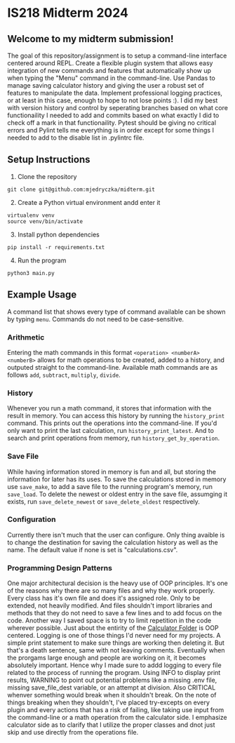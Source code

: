 # IS218 Midterm 2024
## Welcome to my midterm submission!
The goal of this repository/assignment is to setup a command-line interface centered around REPL. Create a flexible plugin system that allows easy integration of new commands and features that automatically show up when typing the "Menu" command in the command-line. Use Pandas to manage saving calculator history and giving the user a robust set of features to manipulate the data. Implement professional logging practices, or at least in this case, enough to hope to not lose points :). I did my best with version history and control by seperating branches based on what core functionaility I needed to add and commits based on what exactly I did to check off a mark in that functionaility. Pytest should be giving no critical errors and Pylint tells me everything is in order except for some things I needed to add to the disable list in .pylintrc file.

## Setup Instructions
1. Clone the repository
```
git clone git@github.com:mjedryczka/midterm.git
```

2. Create a Python virtual environment andd enter it
```
virtualenv venv
source venv/bin/activate
```

3. Install python dependencies
```
pip install -r requirements.txt
```

4. Run the program
```
python3 main.py
```

## Example Usage
A command list that shows every type of command available can be shown by typing `menu`. Commands do not need to be case-sensitive.

### Arithmetic
Entering the math commands in this format `<operation> <numberA> <numberB>` allows for math operations to be created, added to a history, and outputed straight to the command-line. Available math commands are as follows `add`, `subtract`, `multiply`, `divide`.

### History
Whenever you run a math command, it stores that information with the result in memory. You can access this history by running the `history_print` command. This prints out the operations into the command-line. If you'd only want to print the last calculation, run `history_print_latest`. And to search and print operations from memory, run `history_get_by_operation`.

### Save File
While having information stored in memory is fun and all, but storing the information for later has its uses. To save the calculations stored in memory use `save_make`, to add a save file to the running program's memory, run `save_load`. To delete the newest or oldest entry in the save file, assumging it exists, run `save_delete_newest` or `save_delete_oldest` respectively.

### Configuration
Currently there isn't much that the user can configure. Only thing avaible is to change the destination for saving the calculation history as well as the name. The default value if none is set is "calculations.csv".

### Programming Design Patterns
One major architectural decision is the heavy use of OOP principles. It's one of the reasons why there are so many files and why they work properly. Every class has it's own file and does it's assigned role. Only to be extended, not heavily modified. And files shouldn't import libraries and methods that they do not need to save a few lines and to add focus on the code. Another way I saved space is to try to limit repetition in the code wherever possible. Just about the entirity of the [Calculator Folder](app/calculator) is OOP centered.
Logging is one of those things I'd never need for my projects. A simple print statement to make sure things are working then deleting it. But that's a death sentence, same with not leaving comments. Eventually when the prorgams large enough and people are working on it, it becomes absolutely important. Hence why I made sure to addd logging to every file related to the process of running the program. Using INFO to display print results, WARNING to point out potential problems like a missing .env file, missing save_file_dest variable, or an attempt at division. Also CRITICAL whenver something would break when it shouldn't break.
On the note of things breaking when they shouldn't, I've placed try-excepts on every plugin and every actions that has a risk of failing, like taking use input from the command-line or a math operation from the calculator side. I emphasize calculator side as to clarify that I utilize the proper classes and dnot just skip and use directly from the operations file.
